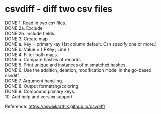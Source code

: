 # csvdiff - diff two csv files  
  
DONE 1. Read in two csv files.  
DONE 2a. Exclude  
DONE 2b. Include fields.  
DONE 3. Create map  
DONE    a. Key = primary key (1st column default. Can specify one or more.)  
DONE     b. Value = { PKey ; Line }  
DONE 4. Filter both maps.   
DONE     a. Compare hashes of records   
DONE 5. Print unique and instances of mismatched hashes.  
DONE 6. Use the addition, deletion, modification model in the go-based csvdiff   
DONE 7. Argument handling.  
DONE 8. Output formatting/coloring.  
DONE 9. Compound primary keys.  
10. Add help and version support.
  
Reference: https://aswinkarthik.github.io/csvdiff/  
